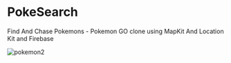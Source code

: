 # PokeSearch

Find And Chase Pokemons - Pokemon GO clone using MapKit And Location Kit and Firebase

![pokemon2](https://user-images.githubusercontent.com/46874509/62091466-5e05d580-b271-11e9-9157-6163d56a8ecc.gif)


